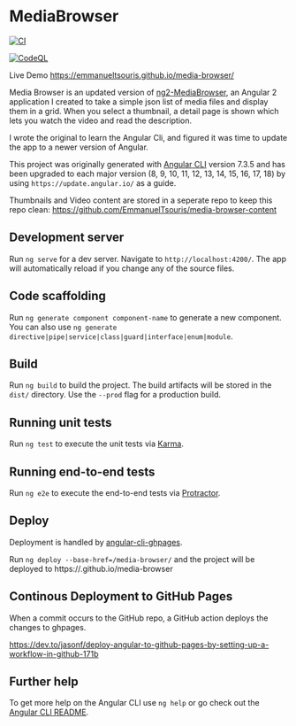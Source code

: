 # MediaBrowser

[![CI](https://github.com/EmmanuelTsouris/media-browser/actions/workflows/main.yml/badge.svg)](https://github.com/EmmanuelTsouris/media-browser/actions/workflows/main.yml)

[![CodeQL](https://github.com/EmmanuelTsouris/media-browser/actions/workflows/codeql-analysis.yml/badge.svg)](https://github.com/EmmanuelTsouris/media-browser/actions/workflows/codeql-analysis.yml)

Live Demo https://emmanueltsouris.github.io/media-browser/

Media Browser is an updated version of [ng2-MediaBrowser](https://github.com/EmmanuelTsouris/ng2-MediaBrowser), an Angular 2 application I created to take a simple json list of media files and display them in a grid. When you select a thumbnail, a detail page is shown which lets you watch the video and read the description.

I wrote the original to learn the Angular Cli, and figured it was time to update the app to a newer version of Angular.

This project was originally generated with [Angular CLI](https://github.com/angular/angular-cli) version 7.3.5 and has been upgraded to each major version (8, 9, 10, 11, 12, 13, 14, 15, 16, 17, 18) by using `https://update.angular.io/` as a guide.

Thumbnails and Video content are stored in a seperate repo to keep this repo clean: https://github.com/EmmanuelTsouris/media-browser-content

## Development server

Run `ng serve` for a dev server. Navigate to `http://localhost:4200/`. The app will automatically reload if you change any of the source files.

## Code scaffolding

Run `ng generate component component-name` to generate a new component. You can also use `ng generate directive|pipe|service|class|guard|interface|enum|module`.

## Build

Run `ng build` to build the project. The build artifacts will be stored in the `dist/` directory. Use the `--prod` flag for a production build.

## Running unit tests

Run `ng test` to execute the unit tests via [Karma](https://karma-runner.github.io).

## Running end-to-end tests

Run `ng e2e` to execute the end-to-end tests via [Protractor](http://www.protractortest.org/).

## Deploy

Deployment is handled by [angular-cli-ghpages](https://github.com/angular-schule/angular-cli-ghpages).

Run `ng deploy --base-href=/media-browser/` and the project will be deployed to https://<username>.github.io/media-browser

## Continous Deployment to GitHub Pages

When a commit occurs to the GitHub repo, a GitHub action deploys the changes to ghpages.

https://dev.to/jasonf/deploy-angular-to-github-pages-by-setting-up-a-workflow-in-github-171b

## Further help

To get more help on the Angular CLI use `ng help` or go check out the [Angular CLI README](https://github.com/angular/angular-cli/blob/master/README.md).
